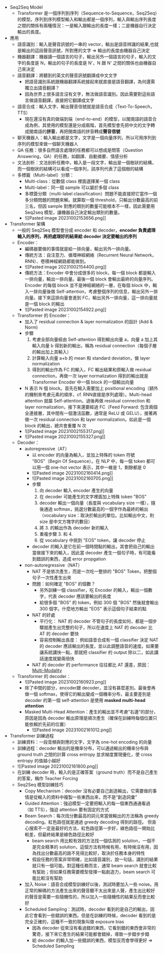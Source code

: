 
* Seq2Seq Model
	* Transformer 是一個序列到序列（Sequence-to-Sequence，Seq2Seq）的模型。序列到序列模型輸入和輸出都是一個序列，輸入與輸出序列長度之間的關係有兩種情況：一是輸入跟輸出的長度一樣；二是機器自行決定輸出的長度。
* 應用
	* 語音識別：輸入是聲音訊號的一串的 vector，輸出是語音辨識的結果,也就是輸出的這段聲音訊號，所對應的文字 ⇒ 輸出的長度由機器自己決定
	* 機器翻譯：機器讀一個語言的句子，輸出另外一個語言的句子，輸入的文字的長度是 N，輸出的句子的長度是 N'，N 跟 N' 之間的關係也由機器自己來決定
	* 語音翻譯：將聽到的英文的聲音訊號翻譯成中文文字
		* 把語音識別系統跟機器翻譯系統接起來就直接是語音翻譯，為何還需獨立出語音翻譯？
		* 因為世界上很多語言沒有文字，無法做語音識別。因此需要對這些語言做語音翻譯，直接把它翻譯成文字
	* 語音合成：輸入文字、輸出聲音信號就是語音合成（Text-To-Speech，TTS）
		* 現在還沒有真的做端到端（end-to-end）的模型，以閩南語的語音合成為例，其使用的模型還是分成兩階，首先模型會先把中文的文字轉成閩南語的**拼音**，再把閩南語的拼音轉成**聲音信號**
	* 聊天機器人：輸入輸出都是文字，文字是一個向量序列，所以可用序列到序列的模型來做一個聊天機器人
	* QA 任務：很多自然語言處理的任務都可以想成是問答（Question Answering，QA）的任務，如翻譯、自動摘要、情感分析
	* 文法剖析：文法剖析任務中，輸入是一段文字，輸出是一個樹狀的結構，而一個樹狀的結構可以看成一個序列，該序列代表了這個樹的結構
	* 多標籤（Multi-label）分類：
		* Multi-class：從數個 class 裡面選擇某一個 class
		* Multi-label：同一個 sample 可以屬於多個 class
		* 多標簽分類（multi-label classification）問題不能直接把它當作一個多分類問題的問題來解。就算取一個 threshold，只輸出分數最高的前三名，但因 sample 對應的類別的數量可能根本不一樣，因此需要用 Seq2seq 模型，讓機器自己決定輸出類別的數量。
		* ![[Pasted image 20231002153656.png]]
* Transformer 架構
	* 一般的 Seq2Seq 模型會分成 encoder 和 decoder，**encoder 負責處理輸入的序列，再把處理好的結果給 decoder 決定要輸出的序列**
	* Encoder：
		* 編碼器要做的事情就是給一排向量，輸出另外一排向量。
		* 傳統方法：自注意力、循環神經網絡（Recurrent Neural Network，RNN）、卷積神經網路都能做到。
		* ![[Pasted image 20231002154400.png]]
		* 傳統方法：Encoder 中會分成很多的 block，每一個 block 都是輸入一排向量，輸出一排向量。最後一個 block 會輸出最終的向量序列。Encoder 的每個 block 並不是神經網絡的一層，在每個 block 中，輸入一排向量後做 Self-attention，考慮整個序列的信息，輸出另外一排向量。接下來這排向量會進到 FC，輸出另外一排向量，這一排向量就是一個 block 的輸出
		* ![[Pasted image 20231002154922.png]]
	* Transformer 的 Encoder：
		* 加入了 residual connection & layer normalization 的設計 (Add & Norm)
		* 步驟
			1. 考慮全部向量經由 Self-attention 得到輸出向量 a，向量 a 加上其輸入向量 b 得到新的輸出，稱為 residual connection（每個子層的輸出加上其輸入）
			2. 計算輸入向量 a+b 的 mean 和 standard deviation，做 layer normalization
			3. 得到的輸出作為 FC 的輸入，FC 輸出結果和原輸入做 residual connection，再做一次 layer normalization 得到的輸出就是 Transformer Encoder 中一個 block 的一個輸出向量
		* N 表示 N 個 block。首先在輸入需要加上 positional encoding（額外的機制來考慮元素的順序，cf. RNN直接是序列處理）。Multi-head attention 就屬 Self-attention。過後再做 residual connection 和 layer normalization，接下來還要經過 FC（Feed Forward: 包含兩個全連接層，其中間有一個激活函數，通常是 ReLU 或 GELU），接著再做一次 residual connection 和 layer normalization。如此是一個 block 的輸出，總共會重覆 N 次
		* ![[Pasted image 20231002155317.png]]
		* ![[Pasted image 20231002155327.png]]
	* Decoder：
		* autoregressive（AT）
			* 以 encoder 的向量為輸入，並加上特殊的 token 符號 "BOS"（Begin Of Sequence）。在 NLP 中，每一個 token 都可以用一個 one-hot vector 表示，其中一維是 1，剩餘都是 0
			* ![[Pasted image 20231002160414.png]]
			* ![[Pasted image 20231002160705.png]]
			* 步驟
				1. 向 decoder 輸入 encoder 產生的向量
				2. 在 decoder 可能產生的文字裡面加上特殊 token "BOS"
				3. decoder 輸出一個向量（長度與 vocabulary size 一樣），隨後通過 softmax，挑選分數最高的一個字作為最終的輸出 （vocabulary size：取決於輸出的單位。比如輸出中文，則 size 是中文方塊字的數目）
				4. 將 3. 的輸出作為 decoder 新的輸入
				5. 重複步驟 3. 和 4.
				6. 從 vocabulary 中挑到 "EOS" token，讓 decoder 停止
			* decoder 的輸入是它在前一個時間點的輸出，其會把自己的輸出當做接下來的輸入，因此當 decoder 產生一個句子時，有可能看到錯誤的東西，造成 error propgation
		* non-autoregressive（NAT）
			* NAT 不是依次產生，而是一次吃一整排的 "BOS" Token，把整個句子一次性產生出來
			* 問題：如何確定 "BOS" 的個數？
				* 另外訓練一個 classifier，吃 Encoder 的輸入，輸出一個數字，代表 decoder 應該要輸出的長度
				* 給很多個 "BOS" 的 token，例如 300 個 "BOS" 然後就會輸出 300 個字。什麼地方輸出 "EOS" 表示這個句子結束的點
			* NAT 的好處
				* 平行化： NAT 的 decoder 不管句子的長度如何，都是一個步驟就產生出完整的句子，所以在速度上 NAT 的 decoder 比 AT 的 decoder 要快
				* 容易控制輸出長度： 例如語音合成有一個 classifier 決定 NAT 的 decoder 應該輸出的長度，並以此調整語音的速度。如果要讓系統講快一點，那就把 classifier 的 output 除以二，如此講話速度就變兩倍快
			* NAT 的 decoder 的 performance 往往都比 AT 還差，原因：[Multi-Modality](https://youtu.be/jvyKmU4OM3c)
	* Transformer 的 decoder：
		* ![[Pasted image 20231002160923.png]]
		* 除了中間的部分，encoder跟 decoder，並沒有甚麼差別。最後會再做一個 softmax，使得它的輸出變成一個機率分布，最主要差別是 decoder 的第一個 self-attention 是使用 **masked multi-head attention**
		* Masked Multi-Head Attention：產生的輸出並不考慮”右邊“的部分，原因是因為 decoder 輸出原理是順次產生（確保在訓練時每個位置只能依賴於先前的位置）
			* ![[Pasted image 20231002161012.png]]
* Transformer 訓練過程
	* 訓練資料：一段音頻與對應的文字，文字為 one-hot encoding 的向量
	* 訓練過程：decoder 輸出的是機率分布，可以通過輸出的機率分布與 ground truth 之間的計算 cross entropy 並求梯度實現優化，使 cross entropy 的值越小越好
	* ![[Pasted image 20231002161800.png]]
	* 在訓練 decoder 時，輸入的是正確答案（ground truth）而不是自己產生的答案，稱作 Teacher Forcing
	* Seq2Seq 模型訓練技巧
		* Copy Mechanism：decoder 沒有必要自己創造輸出，它需要做的事情是從輸入的資料中複製一些東西出來，而不是“創造詞彙”
		* Guided Attention：強迫模型一定要把輸入的每一個東西通通看過（如 TTS），強迫 attention 要有固定的方式
		* Beam Search：每次找分數最高的詞元來當做輸出的方法稱為 greedy decoding。紅色路徑就是通過 greedy decoding 得到的路徑。 但貪心搜索不一定是最好的方法，紅色路徑第一步好，綠色路徑一開始比較差，但最終結果是綠色路徑比較好
			* beam search 用比較有效的方法找一個估測的 solution，一個不是完全精準的 solution，這個方法有時候有用，有時候沒有用，因為找出分數最高的路不見得比較好，取決於任務本身的特性
			* 假設任務的答案非常明確，比如語音識別，說一句話，識別的結果就只有一個可能。對這種任務而言，通常 beam search 就會比較有幫助；但如果任務需要模型發揮一點創造力，beam search 可能比較沒有幫助
		* 加入 Noise：語音合成模型訓練好以後，測試時要加入一些 noise。用正常的解碼的方法產生出來的聲音聽不太出來是人聲，產生出比較好的聲音是需要一些隨機性的，所以加入一些隨機性的結果反而會比較好
		* Scheduled Sampling：測試時，decoder 看到的是自己的輸出，因此它會看到一些錯誤的東西。但是在訓練的時候，decoder 看到的是完全正確的，這種不一致的現象叫做 exposure bias
			* 因為 decoder 從來沒有看過錯的東西，它看到錯的東西會非常的驚奇，接下來它產生的結果可能都會錯掉，導致一步錯步步錯
			* 給 decoder 的輸入加一些錯誤的東西，模型反而會學得更好 ⇒ Scheduled Sampling